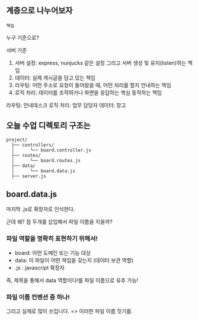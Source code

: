 ## 계층으로 나누어보자

`책임`

누구 기준으로?

서버 기준

1. 서버 설정: express, nunjucks 같은 설정 그리고 서버 생성 및 유지(listen)하는 책임
2. 데이터: 실제 게시글을 담고 있는 책임
3. 라우팅: 어떤 주소로 요청이 들어왔을 때, 어떤 처리를 할지 안내하는 책임
4. 로직 처리: 데이터를 조작하거나 화면을 응답하는 핵심 동작하는 책임

라우팅: 안내데스크
로직 처리: 업무 담당자
데이터: 창고

## 오늘 수업 디렉토리 구조는

```
project/
  ├── controllers/
  │      └── board.controller.js
  ├── routes/
  │      └── board.routes.js
  ├── data/
  │      └── board.data.js
  ├── server.js
```

## board.data.js

마지막 .js로 확장자로 인식한다.

근데 왜? 점 두개를 삽입해서 파일 이름을 지을까?

### 파일 역할을 명확히 표현하기 위해서!

- board: 어떤 도메인 또는 기능 대상
- data: 이 파일이 어떤 책임을 갖는지 (데이터 보관 역할)
- .js : javascript 확장자

즉, 제목을 통해서 data 역할이다!를 파일 이름으로 유추 가능!

### 파일 이름 컨벤션 중 하나!

그리고 실제로 많이 쓰입니다. => 이러한 파일 이름 짓기를.